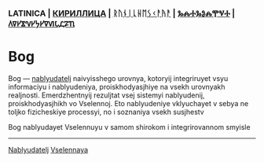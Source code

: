 ### LATINICA | [КИРИЛЛИЦА](../Cyrl/Бог.md) | [ᚱᚢᚾᛁᚳᚺᛖᛊᚲᚨᚤᚨ](../Runr/ᛒᛟᚷ.md) | [ⰃⰎⰀⰃⰑⰎⰉⰜⰀ](../Glag/Ⰱⱁⰳ.md) | [𐍓𐍠𐍔𐍮𐍝𐍔𐍟𐍔𐍠𐍜𐍡𐍚𐍐𐍴](../Perm/𐍑𐍞𐍒.md)

#  Bog

Bog — [nablyudatelj](Nablyudatelj.md) naivyisshego urovnya, kotoryij integriruyet vsyu informaciyu i nablyudeniya, proiskhodyasjhiye na vsekh urovnyakh realjnosti. Emerdzhentnyij rezuljtat vsej sistemyi nablyudenij, proiskhodyasjhikh vo Vselennoj. Eto nablyudeniye vklyuchayet v sebya ne toljko fizicheskiye processyi, no i soznaniya vsekh susjhestv

Bog nablyudayet Vselennuyu v samom shirokom i integrirovannom smyisle

___
[Nablyudatelj](Nablyudatelj.md)
[Vselennaya](Vselennaya.md)
